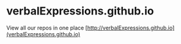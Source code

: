 verbalExpressions.github.io
===========================
View all our repos in one place [http://verbalExpressions.github.io](verbalExpressions.github.io)